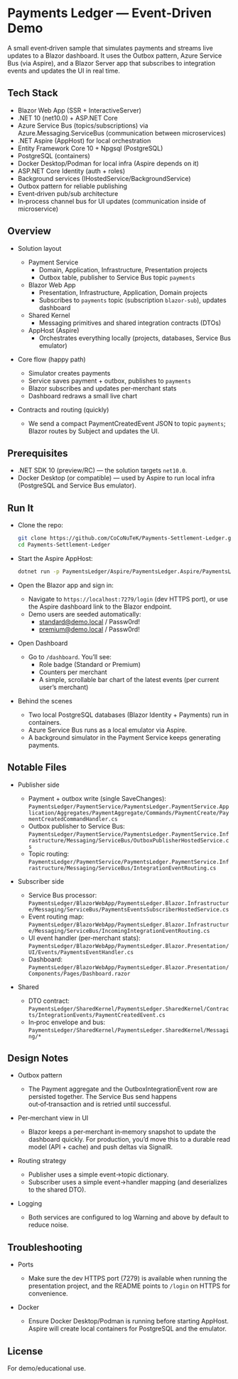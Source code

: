 # Payments Ledger — Event‑Driven Demo

A small event‑driven sample that simulates payments and streams live updates to a Blazor dashboard. It uses the Outbox pattern, Azure Service Bus (via Aspire), and a Blazor Server app that subscribes to integration events and updates the UI in real time.

## Tech Stack

- Blazor Web App (SSR + InteractiveServer)
- .NET 10 (net10.0) + ASP.NET Core
- Azure Service Bus (topics/subscriptions) via Azure.Messaging.ServiceBus (communication between microservices)
- .NET Aspire (AppHost) for local orchestration
- Entity Framework Core 10 + Npgsql (PostgreSQL)
- PostgreSQL (containers)
- Docker Desktop/Podman for local infra (Aspire depends on it)
- ASP.NET Core Identity (auth + roles)
- Background services (IHostedService/BackgroundService)
- Outbox pattern for reliable publishing
- Event‑driven pub/sub architecture
- In‑process channel bus for UI updates (communication inside of microservice)

## Overview

- Solution layout
  - Payment Service
    - Domain, Application, Infrastructure, Presentation projects
    - Outbox table, publisher to Service Bus topic `payments`
  - Blazor Web App
    - Presentation, Infrastructure, Application, Domain projects
    - Subscribes to `payments` topic (subscription `blazor-sub`), updates dashboard
  - Shared Kernel
    - Messaging primitives and shared integration contracts (DTOs)
  - AppHost (Aspire)
    - Orchestrates everything locally (projects, databases, Service Bus emulator)

- Core flow (happy path)
  - Simulator creates payments
  - Service saves payment + outbox, publishes to `payments`
  - Blazor subscribes and updates per‑merchant stats
  - Dashboard redraws a small live chart

- Contracts and routing (quickly)
  - We send a compact PaymentCreatedEvent JSON to topic `payments`; Blazor routes by Subject and updates the UI.

## Prerequisites

- .NET SDK 10 (preview/RC) — the solution targets `net10.0`.
- Docker Desktop (or compatible) — used by Aspire to run local infra (PostgreSQL and Service Bus emulator).
  

## Run It

- Clone the repo:

  ```bash
  git clone https://github.com/CoCoNuTeK/Payments-Settlement-Ledger.git
  cd Payments-Settlement-Ledger
  ```

- Start the Aspire AppHost:

  ```bash
  dotnet run -p PaymentsLedger/Aspire/PaymentsLedger.Aspire/PaymentsLedger.Aspire.csproj
  ```

- Open the Blazor app and sign in:
  - Navigate to `https://localhost:7279/login` (dev HTTPS port), or use the Aspire dashboard link to the Blazor endpoint.
  - Demo users are seeded automatically:
    - standard@demo.local / Passw0rd!
    - premium@demo.local / Passw0rd!

- Open Dashboard
  - Go to `/dashboard`. You’ll see:
    - Role badge (Standard or Premium)
    - Counters per merchant
    - A simple, scrollable bar chart of the latest events (per current user’s merchant)

- Behind the scenes
  - Two local PostgreSQL databases (Blazor Identity + Payments) run in containers.
  - Azure Service Bus runs as a local emulator via Aspire.
  - A background simulator in the Payment Service keeps generating payments.

## Notable Files

- Publisher side
  - Payment + outbox write (single SaveChanges): `PaymentsLedger/PaymentService/PaymentsLedger.PaymentService.Application/Aggregates/PaymentAggregate/Commands/PaymentCreate/PaymentCreatedCommandHandler.cs`
  - Outbox publisher to Service Bus: `PaymentsLedger/PaymentService/PaymentsLedger.PaymentService.Infrastructure/Messaging/ServiceBus/OutboxPublisherHostedService.cs`
  - Topic routing: `PaymentsLedger/PaymentService/PaymentsLedger.PaymentService.Infrastructure/Messaging/ServiceBus/IntegrationEventRouting.cs`

- Subscriber side
  - Service Bus processor: `PaymentsLedger/BlazorWebApp/PaymentsLedger.Blazor.Infrastructure/Messaging/ServiceBus/PaymentsEventsSubscriberHostedService.cs`
  - Event routing map: `PaymentsLedger/BlazorWebApp/PaymentsLedger.Blazor.Infrastructure/Messaging/ServiceBus/IncomingIntegrationEventRouting.cs`
  - UI event handler (per‑merchant stats): `PaymentsLedger/BlazorWebApp/PaymentsLedger.Blazor.Presentation/UI/Events/PaymentsEventHandler.cs`
  - Dashboard: `PaymentsLedger/BlazorWebApp/PaymentsLedger.Blazor.Presentation/Components/Pages/Dashboard.razor`

- Shared
  - DTO contract: `PaymentsLedger/SharedKernel/PaymentsLedger.SharedKernel/Contracts/IntegrationEvents/PaymentCreatedEvent.cs`
  - In‑proc envelope and bus: `PaymentsLedger/SharedKernel/PaymentsLedger.SharedKernel/Messaging/*`

## Design Notes

- Outbox pattern
  - The Payment aggregate and the OutboxIntegrationEvent row are persisted together. The Service Bus send happens out‑of‑transaction and is retried until successful.

- Per‑merchant view in UI
  - Blazor keeps a per‑merchant in‑memory snapshot to update the dashboard quickly. For production, you’d move this to a durable read model (API + cache) and push deltas via SignalR.

- Routing strategy
  - Publisher uses a simple event→topic dictionary.
  - Subscriber uses a simple event→handler mapping (and deserializes to the shared DTO).

- Logging
  - Both services are configured to log Warning and above by default to reduce noise.

## Troubleshooting

- Ports
  - Make sure the dev HTTPS port (7279) is available when running the presentation project, and the README points to `/login` on HTTPS for convenience.

- Docker
  - Ensure Docker Desktop/Podman is running before starting AppHost. Aspire will create local containers for PostgreSQL and the emulator.


## License

For demo/educational use.
